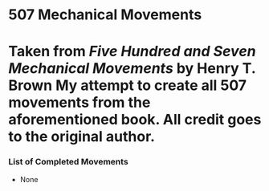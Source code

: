 # 507 Mechanical Movements #

Taken from *Five Hundred and Seven Mechanical Movements* by Henry T. Brown
My attempt to create all 507 movements from the aforementioned book. All credit goes to the original author.
============= 
### List of Completed Movements ###
* None